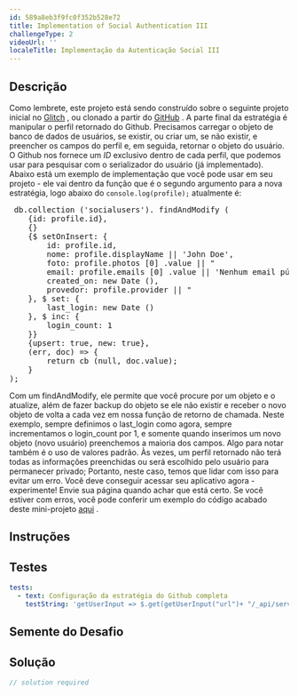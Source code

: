 ```yaml
---
id: 589a8eb3f9fc0f352b528e72
title: Implementation of Social Authentication III
challengeType: 2
videoUrl: ''
localeTitle: Implementação da Autenticação Social III
---
```


## Descrição
<section id="description"> Como lembrete, este projeto está sendo construído sobre o seguinte projeto inicial no <a href="https://glitch.com/#!/import/github/freeCodeCamp/boilerplate-socialauth/">Glitch</a> , ou clonado a partir do <a href="https://github.com/freeCodeCamp/boilerplate-socialauth/">GitHub</a> . A parte final da estratégia é manipular o perfil retornado do Github. Precisamos carregar o objeto de banco de dados de usuários, se existir, ou criar um, se não existir, e preencher os campos do perfil e, em seguida, retornar o objeto do usuário. O Github nos fornece um <em>ID</em> exclusivo dentro de cada perfil, que podemos usar para pesquisar com o serializador do usuário (já implementado). Abaixo está um exemplo de implementação que você pode usar em seu projeto - ele vai dentro da função que é o segundo argumento para a nova estratégia, logo abaixo do <code>console.log(profile);</code> atualmente é: <pre> db.collection (&#39;socialusers&#39;). findAndModify (
    {id: profile.id},
    {}
    {$ setOnInsert: {
        id: profile.id,
        nome: profile.displayName || &#39;John Doe&#39;,
        foto: profile.photos [0] .value || &quot;
        email: profile.emails [0] .value || &#39;Nenhum email público&#39;,
        created_on: new Date (),
        provedor: profile.provider || &quot;
    }, $ set: {
        last_login: new Date ()
    }, $ inc: {
        login_count: 1
    }}
    {upsert: true, new: true},
    (err, doc) =&gt; {
        return cb (null, doc.value);
    }
); </pre> Com um findAndModify, ele permite que você procure por um objeto e o atualize, além de fazer backup do objeto se ele não existir e receber o novo objeto de volta a cada vez em nossa função de retorno de chamada. Neste exemplo, sempre definimos o last_login como agora, sempre incrementamos o login_count por 1, e somente quando inserimos um novo objeto (novo usuário) preenchemos a maioria dos campos. Algo para notar também é o uso de valores padrão. Às vezes, um perfil retornado não terá todas as informações preenchidas ou será escolhido pelo usuário para permanecer privado; Portanto, neste caso, temos que lidar com isso para evitar um erro. Você deve conseguir acessar seu aplicativo agora - experimente! Envie sua página quando achar que está certo. Se você estiver com erros, você pode conferir um exemplo do código acabado deste mini-projeto <a href="https://glitch.com/#!/project/guttural-birch">aqui</a> . </section>

## Instruções
<section id="instructions">
</section>

## Testes
<section id='tests'>

```yml
tests:
  - text: Configuração da estratégia do Github completa
    testString: 'getUserInput => $.get(getUserInput("url")+ "/_api/server.js") .then(data => { assert.match(data, /GitHubStrategy[^]*db.collection/gi, "Strategy should use now use the database to search for the user"); assert.match(data, /GitHubStrategy[^]*socialusers/gi, "Strategy should use "socialusers" as db collection"); assert.match(data, /GitHubStrategy[^]*return cb/gi, "Strategy should return the callback function "cb""); }, xhr => { throw new Error(xhr.statusText); })'

```

</section>

## Semente do Desafio
<section id='challengeSeed'>

</section>

## Solução
<section id='solution'>

```js
// solution required
```
</section>

